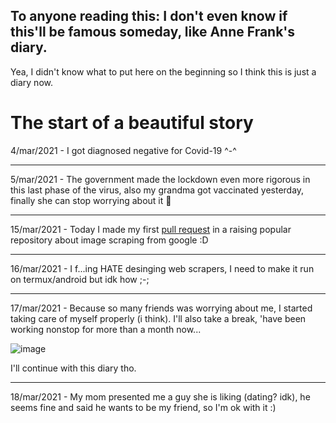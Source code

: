 ## To anyone reading this: I don't even know if this'll be famous someday, like Anne Frank's diary.

Yea, I didn't know what to put here on the beginning so I think this is just a diary now.

# The start of a beautiful story

4/mar/2021 - I got diagnosed negative for Covid-19 ^-^

---

5/mar/2021 - The government made the lockdown even more rigorous in this last phase
  of the virus, also my grandma got vaccinated yesterday, finally she can stop
  worrying about it :slightly_smiling_face:
  
---

15/mar/2021 - Today I made my first [pull request](https://github.com/pevers/images-scraper/pull/64) in a raising popular repository about image scraping from google :D

---

16/mar/2021 - I f...ing HATE desinging web scrapers, I need to make it run on termux/android but idk how ;-;

---

17/mar/2021 - Because so many friends was worrying about me, I started taking care of myself properly (i think). I'll also take a break,
  'have been working nonstop for more than a month now...

![image](https://user-images.githubusercontent.com/79072876/111484997-00a7ec00-8715-11eb-99e2-cba68a0d55bf.png)

  I'll continue with this diary tho.

---

18/mar/2021 - My mom presented me a guy she is liking (dating? idk), he seems fine and said he wants to be my friend, so I'm ok with it :)
